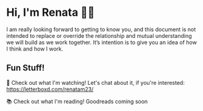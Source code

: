 # Hi, I'm Renata 👋🏽

I am really looking forward to getting to know you, and this document is not intended to replace or override the relationship and mutual understanding we will build as we work together. It’s intention is to give you an idea of how I think and how I work.

## Fun Stuff!
🎥 Check out what I'm watching! Let's chat about it, if you're interested: https://letterboxd.com/renatam23/

📚 Check out what I'm reading! Goodreads coming soon
